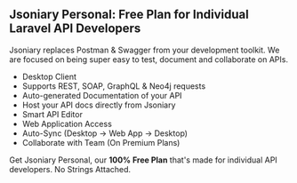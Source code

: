 ## Jsoniary Personal: Free Plan for Individual Laravel API Developers

Jsoniary replaces Postman & Swagger from your development toolkit. We are focused on being super easy to test, document and collaborate on APIs.

- Desktop Client
- Supports REST, SOAP, GraphQL & Neo4j requests
- Auto-generated Documentation of your API
- Host your API docs directly from Jsoniary
- Smart API Editor
- Web Application Access
- Auto-Sync (Desktop -> Web App -> Desktop)
- Collaborate with Team (On Premium Plans)

Get Jsoniary Personal, our **100% Free Plan** that's made for individual API developers. No Strings Attached.
